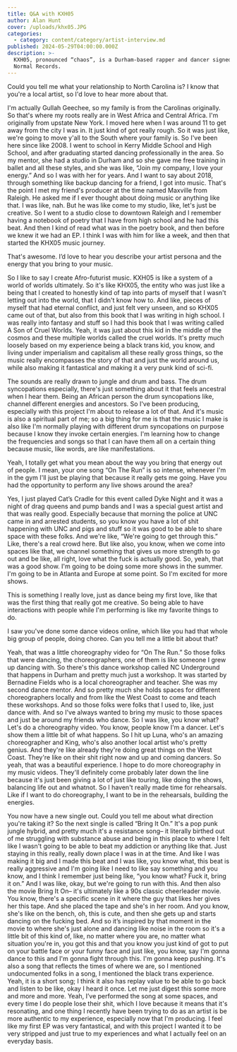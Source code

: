 ```yaml
---
title: Q&A with KXH05
author: Alan Hunt
cover: /uploads/khx05.JPG
categories:
  - category: content/category/artist-interview.md
published: 2024-05-29T04:00:00.000Z
description: >-
  KXH05, pronounced “chaos”, is a Durham-based rapper and dancer signed to Never
  Normal Records.
---
```


Could you tell me what your relationship to North Carolina is? I know that you're a local artist, so I'd love to hear more about that. 

I'm actually Gullah Geechee, so my family is from the Carolinas originally. So that's where my roots really are in West Africa and Central Africa. I'm originally from upstate New York. I moved here when I was around 11 to get away from the city I was in. It just kind of got really rough. So it was just like, we're going to move y'all to the South where your family is. So I've been here since like 2008. I went to school in Kerry Middle School and High School, and after graduating started dancing professionally in the area. So my mentor, she had a studio in Durham and so she gave me free training in ballet and all these styles, and she was like, “Join my company, I love your energy.” And so I was with her for years. And I want to say about 2018, through something like backup dancing for a friend, I got into music. That's the point I met my friend's producer at the time named Maxville from Raleigh. He asked me if I ever thought about doing music or anything like that. I was like, nah. But he was like come to my studio, like, let's just be creative. So I went to a studio close to downtown Raleigh and I remember having a notebook of poetry that I have from high school and he had this beat. And then I kind of read what was in the poetry book, and then before we knew it we had an EP. I think I was with him for like a week, and then that started the KHX05 music journey. 

That's awesome. I’d love to hear you describe your artist persona and the energy that you bring to your music.

So I like to say I create Afro-futurist music. KXH05 is like a system of a world of worlds ultimately. So it's like KHX05, the entity who was just like a being that I created to honestly kind of tap into parts of myself that I wasn't letting out into the world, that I didn't know how to. And like, pieces of myself that had eternal conflict, and just felt very unseen, and so KHX05 came out of that, but also from this book that I was writing in high school. I was really into fantasy and stuff so I had this book that I was writing called A Son of Cruel Worlds. Yeah, it was just about this kid in the middle of the cosmos and these multiple worlds called the cruel worlds. It's pretty much loosely based on my experience being a black trans kid, you know, and living under imperialism and capitalism all these really gross things, so the music really encompasses the story of that and just the world around us, while also making it fantastical and making it a very punk kind of sci-fi. 

The sounds are really drawn to jungle and drum and bass. The drum syncopations especially, there's just something about it that feels ancestral when I hear them. Being an African person the drum syncopations like, channel different energies and ancestors. So I've been producing, especially with this project I'm about to release a lot of that. And it's music is also a spiritual part of me; so a big thing for me is that the music I make is also like I'm normally playing with different drum syncopations on purpose because I know they invoke certain energies. I'm learning how to change the frequencies and songs so that I can have them all on a certain thing because music, like words, are like manifestations.


Yeah, I totally get what you mean about the way you bring that energy out of people. I mean, your one song “On The Run” is so intense, whenever I'm in the gym I'll just be playing that because it really gets me going. Have you had the opportunity to perform any live shows around the area? 

Yes, I just played Cat’s Cradle for this event called Dyke Night and it was a night of drag queens and pump bands and I was a special guest artist and that was really good. Especially because that morning the police at UNC came in and arrested students, so you know you have a lot of shit happening with UNC and pigs and stuff so it was good to be able to share space with these folks. And we're like, “We're going to get through this.” Like, there's a real crowd here. But like also, you know, when we come into spaces like that, we channel something that gives us more strength to go out and be like, all right, love what the fuck is actually good. So, yeah, that was a good show. I'm going to be doing some more shows in the summer. I'm going to be in Atlanta and Europe at some point. So I'm excited for more shows.

This is something I really love, just as dance being my first love, like that was the first thing that really got me creative. So being able to have interactions with people while I'm performing is like my favorite things to do. 

I saw you've done some dance videos online, which like you had that whole big group of people, doing choreo. Can you tell me a little bit about that?

Yeah, that was a little choreography video for “On The Run.” So those folks that were dancing, the choreographers, one of them is like someone I grew up dancing with. So there's this dance workshop called NC Underground that happens in Durham and pretty much just a workshop. It was started by Bernadine Fields who is a local choreographer and teacher. She was my second dance mentor. And so pretty much she holds spaces for different choreographers locally and from like the West Coast to come and teach these workshops. And so those folks were folks that I used to, like, just dance with. And so I've always wanted to bring my music to those spaces and just be around my friends who dance. So I was like, you know what? Let's do a choreography video. You know, people know I'm a dancer. Let's show them a little bit of what happens. So I hit up Luna, who's an amazing choreographer and King, who's also another local artist who's pretty genius. And they're like already they're doing great things on the West Coast. They're like on their shit right now and up and coming dancers. So yeah, that was a beautiful experience. I hope to do more choreography in my music videos. They'll definitely come probably later down the line because it's just been giving a lot of just like touring, like doing the shows, balancing life out and whatnot. So I haven't really made time for rehearsals. Like if I want to do choreography, I want to be in the rehearsals, building the energies. 


You now have a new single out. Could you tell me about what direction you're taking it?
So the next single is called “Bring It On.” It's a pop punk jungle hybrid, and pretty much it's a resistance song– it literally birthed out of me struggling with substance abuse and being in this place to where I felt like I wasn't going to be able to beat my addiction or anything like that. Just staying in this really, really down place I was in at the time. And like I was making it big and I made this beat and I was like, you know what, this beat is really aggressive and I'm going like I need to like say something and you know, and I think I remember just being like, “you know what? Fuck it, bring it on.” And I was like, okay, but we're going to run with this. And then also the movie Bring It On– it's ultimately like a 90s classic cheerleader movie. You know, there's a specific scene in it where the guy that likes her gives her this tape. And she placed the tape and she's in her room. And you know, she's like on the bench, oh, this is cute, and then she gets up and starts dancing on the fucking bed. And so it’s inspired by that moment in the movie to where she's just alone and dancing like noise in the room so it's a little bit of this kind of, like, no matter where you are, no matter what situation you're in, you got this and that you know you just kind of got to put on your battle face or your funny face and just like, you know, say I'm gonna dance to this and I'm gonna fight through this. I'm gonna keep pushing. It's also a song that reflects the times of where we are, so I mentioned undocumented folks in a song, I mentioned the black trans experience. Yeah, it is a short song; I think it also has replay value to be able to go back and listen to be like, okay I heard it once. Let me just digest this some more and more and more. Yeah, I’ve performed the song at some spaces, and every time I do people lose their shit, which I love because it means that it's resonating, and one thing I recently have been trying to do as an artist is be more authentic to my experience, especially now that I'm producing. I feel like my first EP was very fantastical, and with this project I wanted it to be very stripped and just true to my experiences and what I actually feel on an everyday basis.
